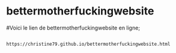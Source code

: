 # bettermotherfuckingwebsite
#Voici le lien de bettermotherfuckingwebsite en ligne;

                 https://christine79.github.io/bettermotherfuckingwebsite.html

